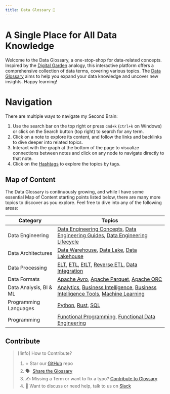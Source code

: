 ```yaml
---
title: Data Glossary 🧠
---
```


# A Single Place for All Data Knowledge
Welcome to the Data Glossary, a one-stop-shop for data-related concepts. Inspired by the [Digital Garden](https://jzhao.xyz/posts/networked-thought/) analogy, this interactive platform offers a comprehensive collection of data terms, covering various topics. The [Data Glossary](term/about%20this%20glossary.md) aims to help you expand your data knowledge and uncover new insights. Happy learning!

# Navigation
There are multiple ways to navigate my Second Brain:

1. Use the search bar on the top right or press `cmd+k` (`ctrl+k` on Windows) or click on the Search button (top right) to search for any term.
2. Click on a note to explore its content, and follow the links and backlinks to dive deeper into related topics.
3. Interact with the graph at the bottom of the page to visualize connections between notes and click on any node to navigate directly to that note.
4. Click on the [Hashtags](tags) to explore the topics by tags. 

## Map of Content
The Data Glossary is continuously growing, and while I have some essential Map of Content starting points listed below, there are many more topics to discover as you explore. Feel free to dive into any of the following areas:

| Category              | Topics                                                                                        |
|-----------------------|-----------------------------------------------------------------------------------------------|
| Data Engineering      | [Data Engineering Concepts](term/data%20engineering%20concepts), [Data Engineering Guides](term/data%20engineering%20guides), [Data Engineering Lifecycle](term/data%20engineering%20lifecycle) |
| Data Architectures          | [Data Warehouse](term/data%20warehouse), [Data Lake](term/data%20lake), [Data Lakehouse](term/data%20lakehouse) |
| Data Processing       | [ELT](term/elt), [ETL](term/etl), [EtLT](term/etlt.md), [Reverse ETL](term/reverse%20etl), [Data Integration](term/data%20integration) |
| Data Formats          | [Apache Avro](term/apache%20avro), [Apache Parquet](term/apache%20parquet), [Apache ORC](term/orc) |
| Data Analysis, BI & ML    | [Analytics](term/analytics), [Business Intelligence](term/business%20intelligence), [Business Intelligence Tools](term/business%20intelligence%20tools.md), [Machine Learning](term/machine%20learning) |
| Programming Languages | [Python](term/python), [Rust](term/rust), [SQL](term/sql) |
| Programming| [Functional Programming](term/functional%20programming), [Functional Data Engineering](term/functional%20data%20engineering) |

## Contribute

> [!info] How to Contribute?
> 
> 1.  ⭐ Star our [GitHub](https://github.com/airbytehq/glossary) repo
> 2.  🗣️  [Share the Glossary](https://twitter.com/intent/tweet?text=Great%20definitions%20on%20the%20data%20glossary%20🧠%20by%20@airbytehq&url=glossary.airbyte.com)
> 3.  ✍️ Missing a Term or want to fix a typo? [Contribute to Glossary](term/contribute%20to%20glossary.md) 
> 4. 👀 Want to discuss or need help, talk to us on [Slack](https://slack.airbyte.com)
